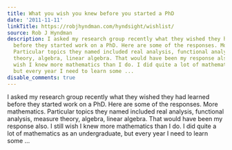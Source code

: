 ```yaml
---
title: What you wish you knew before you started a PhD
date: '2011-11-11'
linkTitle: https://robjhyndman.com/hyndsight/wishlist/
source: Rob J Hyndman
description: I asked my research group recently what they wished they had learned
  before they started work on a PhD. Here are some of the responses. More mathematics.
  Particular topics they named included real analysis, functional analysis, measure
  theory, algebra, linear algebra. That would have been my response also. I still
  wish I knew more mathematics than I do. I did quite a lot of mathematics as an undergraduate,
  but every year I need to learn some ...
disable_comments: true
---
```

I asked my research group recently what they wished they had learned before they started work on a PhD. Here are some of the responses. More mathematics. Particular topics they named included real analysis, functional analysis, measure theory, algebra, linear algebra. That would have been my response also. I still wish I knew more mathematics than I do. I did quite a lot of mathematics as an undergraduate, but every year I need to learn some ...